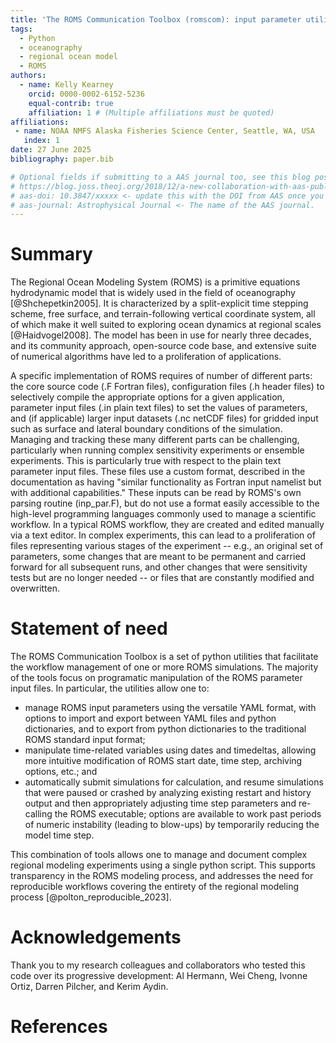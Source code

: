 ```yaml
---
title: 'The ROMS Communication Toolbox (romscom): input parameter utilities for the Regional Ocean Modeling System (ROMS)'
tags:
  - Python
  - oceanography
  - regional ocean model
  - ROMS
authors:
  - name: Kelly Kearney
    orcid: 0000-0002-6152-5236
    equal-contrib: true
    affiliation: 1 # (Multiple affiliations must be quoted)
affiliations:
 - name: NOAA NMFS Alaska Fisheries Science Center, Seattle, WA, USA
   index: 1
date: 27 June 2025
bibliography: paper.bib

# Optional fields if submitting to a AAS journal too, see this blog post:
# https://blog.joss.theoj.org/2018/12/a-new-collaboration-with-aas-publishing
# aas-doi: 10.3847/xxxxx <- update this with the DOI from AAS once you know it.
# aas-journal: Astrophysical Journal <- The name of the AAS journal.
---
```


# Summary

The Regional Ocean Modeling System (ROMS) is a primitive equations hydrodynamic model that is widely used in the field of oceanography [@Shchepetkin2005].  It is characterized by a split-explicit time stepping scheme, free surface, and terrain-following vertical coordinate system, all of which make it well suited to exploring ocean dynamics at regional scales [@Haidvogel2008].  The model has been in use for nearly three decades, and its community approach, open-source code base, and extensive suite of numerical algorithms have led to a proliferation of applications.

A specific implementation of ROMS requires of number of different parts: the core source code (.F Fortran files),  configuration files (.h header files) to selectively compile the appropriate options for a given application, parameter input files (.in plain text files) to set the values of parameters, and (if applicable) larger input datasets (.nc netCDF files) for gridded input such as surface and lateral boundary conditions of the simulation.  Managing and tracking these many different parts can be challenging, particularly when running complex sensitivity experiments or ensemble experiments.  This is particularly true with respect to the plain text parameter input files.  These files use a custom format, described in the documentation as having "similar functionality as Fortran input namelist but with additional capabilities."  These inputs can be read by ROMS's own parsing routine (inp_par.F), but do not use a format easily accessible to the high-level programming languages commonly used to manage a scientific workflow.  In a typical ROMS workflow, they are created and edited manually via a text editor.  In complex experiments, this can lead to a proliferation of files representing various stages of the experiment -- e.g., an original set of parameters, some changes that are meant to be permanent and carried forward for all subsequent runs, and other changes that were sensitivity tests but are no longer needed -- or files that are constantly modified and overwritten.

# Statement of need

The ROMS Communication Toolbox is a set of python utilities that facilitate the workflow management of one or more ROMS simulations.  The majority of the tools focus on programatic manipulation of the ROMS parameter input files.  In particular, the utilities allow one to:

- manage ROMS input parameters using the versatile YAML format, with options to import and export between YAML files and python dictionaries, and to export from python dictionaries to the traditional ROMS standard input format;
- manipulate time-related variables using dates and timedeltas, allowing more intuitive modification of ROMS start date, time step, archiving options, etc.; and
- automatically submit simulations for calculation, and resume simulations that were paused or crashed by analyzing existing restart and history output and then appropriately adjusting time step parameters and re-calling the ROMS executable; options are available to work past periods of numeric instability (leading to blow-ups) by temporarily reducing the model time step. 

This combination of tools allows one to manage and document complex regional modeling experiments using a single python script.  This supports transparency in the ROMS modeling process, and addresses the need for reproducible workflows covering the entirety of the regional modeling process [@polton_reproducible_2023].


<!-- `Gala` is an Astropy-affiliated Python package for galactic dynamics. Python
enables wrapping low-level languages (e.g., C) for speed without losing
flexibility or ease-of-use in the user-interface. The API for `Gala` was
designed to provide a class-based and user-friendly interface to fast (C or
Cython-optimized) implementations of common operations such as gravitational
potential and force evaluation, orbit integration, dynamical transformations,
and chaos indicators for nonlinear dynamics. `Gala` also relies heavily on and
interfaces well with the implementations of physical units and astronomical
coordinate systems in the `Astropy` package [@astropy] (`astropy.units` and
`astropy.coordinates`).

`Gala` was designed to be used by both astronomical researchers and by
students in courses on gravitational dynamics or astronomy. It has already been
used in a number of scientific publications [@Pearson:2017] and has also been
used in graduate courses on Galactic dynamics to, e.g., provide interactive
visualizations of textbook material [@Binney:2008]. The combination of speed,
design, and support for Astropy functionality in `Gala` will enable exciting
scientific explorations of forthcoming data releases from the *Gaia* mission
[@gaia] by students and experts alike. -->

<!-- # Mathematics

Single dollars ($) are required for inline mathematics e.g. $f(x) = e^{\pi/x}$

Double dollars make self-standing equations:

$$\Theta(x) = \left\{\begin{array}{l}
0\textrm{ if } x < 0\cr
1\textrm{ else}
\end{array}\right.$$

You can also use plain \LaTeX for equations
\begin{equation}\label{eq:fourier}
\hat f(\omega) = \int_{-\infty}^{\infty} f(x) e^{i\omega x} dx
\end{equation}
and refer to \autoref{eq:fourier} from text. -->

<!-- # Citations

Citations to entries in paper.bib should be in
[rMarkdown](http://rmarkdown.rstudio.com/authoring_bibliographies_and_citations.html)
format.

If you want to cite a software repository URL (e.g. something on GitHub without a preferred
citation) then you can do it with the example BibTeX entry below for @fidgit.

For a quick reference, the following citation commands can be used:
- `@author:2001`  ->  "Author et al. (2001)"
- `[@author:2001]` -> "(Author et al., 2001)"
- `[@author1:2001; @author2:2001]` -> "(Author1 et al., 2001; Author2 et al., 2002)"

# Figures

Figures can be included like this:
![Caption for example figure.\label{fig:example}](figure.png)
and referenced from text using \autoref{fig:example}.

Figure sizes can be customized by adding an optional second parameter:
![Caption for example figure.](figure.png){ width=20% } -->

# Acknowledgements

Thank you to my research colleagues and collaborators who tested this code over its progressive development: Al Hermann, Wei Cheng, Ivonne Ortiz, Darren Pilcher, and Kerim Aydin.

# References